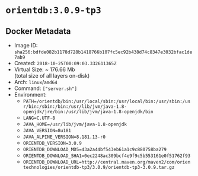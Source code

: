 # `orientdb:3.0.9-tp3`

## Docker Metadata

- Image ID: `sha256:bdfde082b1178d728b1418766b107fc5ec92b438d74c8347e3032bfac1de7ab9`
- Created: `2018-10-25T00:09:03.332611365Z`
- Virtual Size: ~ 176.66 Mb  
  (total size of all layers on-disk)
- Arch: `linux`/`amd64`
- Command: `["server.sh"]`
- Environment:
  - `PATH=/orientdb/bin:/usr/local/sbin:/usr/local/bin:/usr/sbin:/usr/bin:/sbin:/bin:/usr/lib/jvm/java-1.8-openjdk/jre/bin:/usr/lib/jvm/java-1.8-openjdk/bin`
  - `LANG=C.UTF-8`
  - `JAVA_HOME=/usr/lib/jvm/java-1.8-openjdk`
  - `JAVA_VERSION=8u181`
  - `JAVA_ALPINE_VERSION=8.181.13-r0`
  - `ORIENTDB_VERSION=3.0.9`
  - `ORIENTDB_DOWNLOAD_MD5=43a2a44bf543eb61a1c9c880758ba279`
  - `ORIENTDB_DOWNLOAD_SHA1=0ec2248ac309bcf4e9f9c5b553161e0f51762f93`
  - `ORIENTDB_DOWNLOAD_URL=http://central.maven.org/maven2/com/orientechnologies/orientdb-tp3/3.0.9/orientdb-tp3-3.0.9.tar.gz`
